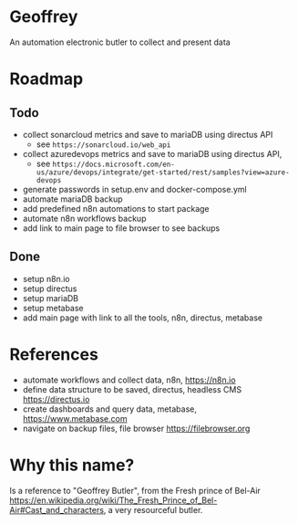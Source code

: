 # Geoffrey
An automation electronic butler to collect and present data

# Roadmap

## Todo 
- collect sonarcloud metrics and save to mariaDB using directus API
    - see `https://sonarcloud.io/web_api`
- collect azuredevops metrics and save to mariaDB using directus API, 
    - see `https://docs.microsoft.com/en-us/azure/devops/integrate/get-started/rest/samples?view=azure-devops`
- generate passwords in setup.env and docker-compose.yml
- automate mariaDB backup
- add predefined n8n automations to start package
- automate n8n workflows backup
- add link to main page to file browser to see backups

## Done 
- setup n8n.io
- setup directus
- setup mariaDB
- setup metabase
- add main page with link to all the tools, n8n, directus, metabase

# References
- automate workflows and collect data, n8n, https://n8n.io
- define data structure to be saved, directus, headless CMS https://directus.io
- create dashboards and query data, metabase, https://www.metabase.com
- navigate on backup files, file browser https://filebrowser.org

# Why this name?
Is a reference to "Geoffrey Butler", from the Fresh prince of Bel-Air https://en.wikipedia.org/wiki/The_Fresh_Prince_of_Bel-Air#Cast_and_characters, a very resourceful butler.
